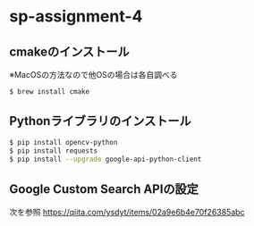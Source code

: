 # sp-assignment-4

## cmakeのインストール
※MacOSの方法なので他OSの場合は各自調べる
```
$ brew install cmake
```

## Pythonライブラリのインストール

```bash
$ pip install opencv-python
$ pip install requests
$ pip install --upgrade google-api-python-client
```

## Google Custom Search APIの設定
次を参照 https://qiita.com/ysdyt/items/02a9e6b4e70f26385abc
